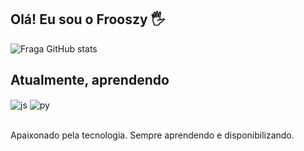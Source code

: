 ## Olá! Eu sou o Frooszy 🖐

![Fraga GitHub stats](https://github-readme-stats.vercel.app/api?username=frooszy&show_icons=true&theme=dracula&count_private=true)

## Atualmente, aprendendo

<div style="display: inline_block">
  <img align="center" alt="js" src="https://img.shields.io/badge/JavaScript-F7DF1E?style=for-the-badge&logo=javascript&logoColor=black" />
  <img align="center" alt="py" src="https://img.shields.io/badge/Python-3776AB?style=for-the-badge&logo=python&logoColor=white" />
</div><br/>

Apaixonado pela tecnologia. Sempre aprendendo e disponibilizando.
